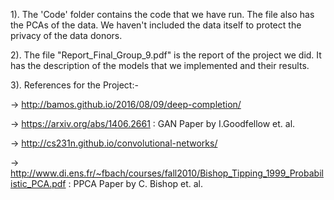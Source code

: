 1). The 'Code' folder contains the code that we have run. The file also has the PCAs of the data. We haven't included the data itself to protect the privacy of the data donors.

2). The file "Report_Final_Group_9.pdf" is the report of the project we did. It has the description of the models that we implemented and their results.

3). References for the Project:-

-> http://bamos.github.io/2016/08/09/deep-completion/

-> https://arxiv.org/abs/1406.2661 : GAN Paper by I.Goodfellow et. al.

-> http://cs231n.github.io/convolutional-networks/

-> http://www.di.ens.fr/~fbach/courses/fall2010/Bishop_Tipping_1999_Probabilistic_PCA.pdf : PPCA Paper by C. Bishop et. al.
